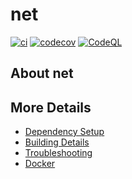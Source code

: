 # net

[![ci](https://github.com/IanWood1/net/actions/workflows/ci.yml/badge.svg)](https://github.com/IanWood1/net/actions/workflows/ci.yml)
[![codecov](https://codecov.io/gh/IanWood1/net/branch/main/graph/badge.svg)](https://codecov.io/gh/IanWood1/net)
[![CodeQL](https://github.com/IanWood1/net/actions/workflows/codeql-analysis.yml/badge.svg)](https://github.com/IanWood1/net/actions/workflows/codeql-analysis.yml)

## About net



## More Details

 * [Dependency Setup](README_dependencies.md)
 * [Building Details](README_building.md)
 * [Troubleshooting](README_troubleshooting.md)
 * [Docker](README_docker.md)

